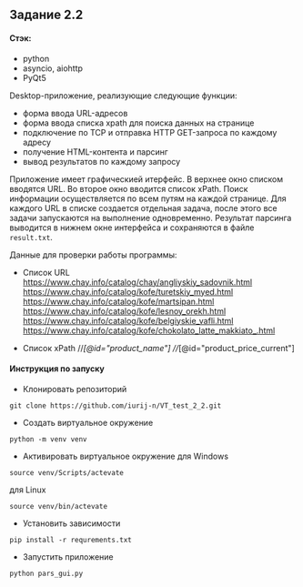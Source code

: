 ## Задание 2.2

#### Стэк:
- python
- asyncio, aiohttp
- PyQt5

Desktop-приложение, реализующие следующие функции:
 - форма ввода URL-адресов
 - форма ввода списка xpath для поиска данных на странице
 - подключение по TCP и отправка HTTP GET-запроса по каждому адресу
 - получение HTML-контента и парсинг
 - вывод результатов по каждому запросу

Приложение имеет графическией итерфейс. В верхнее окно списком вводятся URL. Во второе окно вводится список xPath. Поиск информации осуществляется по всем путям на каждой странице.
Для каждого URL в списке создается отдельная задача, после этого все задачи запускаются на выполнение одновременно. Результат парсинга выводится в нижнем окне интерфейса и сохраняются в файле `result.txt`.

Данные для проверки работы программы:
- Список URL
https://www.chay.info/catalog/chay/angliyskiy_sadovnik.html
https://www.chay.info/catalog/kofe/turetskiy_myed.html
https://www.chay.info/catalog/kofe/martsipan.html
https://www.chay.info/catalog/kofe/lesnoy_orekh.html
https://www.chay.info/catalog/kofe/belgiyskie_vafli.html
https://www.chay.info/catalog/kofe/chokolato_latte_makkiato_.html

- Список xPath
//*[@id="product_name"]
//*[@id="product_price_current"]

#### Инструкция по запуску

- Клонировать репозиторий
```
git clone https://github.com/iurij-n/VT_test_2_2.git
```
- Создать виртуальное окружение
```
python -m venv venv
```
- Активировать виртуальное окружение
для Windows
```
source venv/Scripts/actevate
```
для Linux
```
source venv/bin/actevate
```
- Установить зависимости
```
pip install -r requrements.txt
```
- Запустить приложение
```
python pars_gui.py
```
